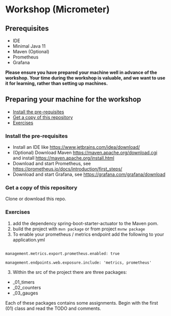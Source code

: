 # Workshop (Micrometer)

## Prerequisites
- IDE
- Minimal Java 11
- Maven (Optional)
- Prometheus
- Grafana

**Please ensure you have prepared your machine well in advance of the workshop. Your time during the workshop is valuable, and we want to use it for learning, rather than setting up machines.**

## Preparing your machine for the workshop
- [Install the pre-requisites](#install-the-pre-requisites)
- [Get a copy of this repository](#get-a-copy-of-this-repository)
- [Exercises](#exercises)

### Install the pre-requisites
- Install an IDE like https://www.jetbrains.com/idea/download/
- (Optional) Download Maven https://maven.apache.org/download.cgi and install https://maven.apache.org/install.html
- Download and start Prometheus, see https://prometheus.io/docs/introduction/first_steps/
- Download and start Grafana, see https://grafana.com/grafana/download

### Get a copy of this repository
Clone or download this repo.

### Exercises
1. add the dependency spring-boot-starter-actuator to the Maven pom.
2. build the project with <code>mvn package</code> or from project <code>mvnw package</code>
3. To enable your prometheus / metrics endpoint add the following to your application.yml

<code>
management.metrics.export.prometheus.enabled: true<br>
management.endpoints.web.exposure.include: 'metrics, prometheus'
</code>

3. Within the src of the project there are three packages:
- _01_timers
- _02_counters
- _03_gauges

Each of these packages contains some assignments.
Begin with the first (01) class and read the TODO and comments.
